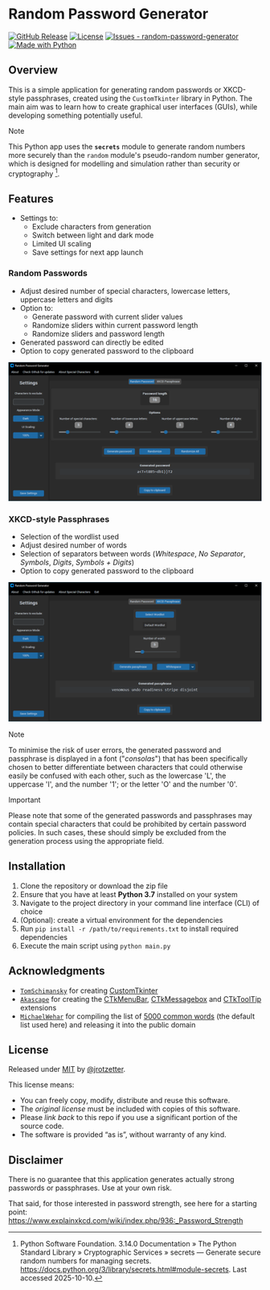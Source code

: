 # Random Password Generator

[![GitHub Release](https://img.shields.io/github/release/jrotzetter/random-password-generator?include_prereleases=&sort=semver&color=blue)](https://github.com/jrotzetter/random-password-generator/releases/ "View releases")
[![License](https://img.shields.io/badge/License-MIT-blue)](#license "View license summary")
[![Issues - random-password-generator](https://img.shields.io/github/issues/jrotzetter/random-password-generator)](https://github.com/jrotzetter/random-password-generator/issues "View open issues")
[![Made with Python](https://img.shields.io/badge/Python-3.14.0-blue?logo=python&logoColor=white)](https://www.python.org/ "Go to Python homepage")

## Overview

This is a simple application for generating random passwords or XKCD-style passphrases, created using the `CustomTkinter` library in Python. The main aim was to learn how to create graphical user interfaces (GUIs), while developing something potentially useful.

> [!NOTE]
> This Python app uses the **`secrets`** module to generate random numbers more securely than the `random` module's pseudo-random number generator, which is designed for modelling and simulation rather than security or cryptography [^1].

## Features
- Settings to:
  - Exclude characters from generation
  - Switch between light and dark mode
  - Limited UI scaling
  - Save settings for next app launch

### Random Passwords
- Adjust desired number of special characters, lowercase letters, uppercase letters and digits
- Option to:
  - Generate password with current slider values
  - Randomize sliders within current password length
  - Randomize sliders and password length
- Generated password can directly be edited
- Option to copy generated password to the clipboard

![](rpg_screenshot_pwd.png)

### XKCD-style Passphrases
- Selection of the wordlist used
- Adjust desired number of words
- Selection of separators between words (*Whitespace*, *No Separator*, *Symbols*, *Digits*, *Symbols + Digits*)
- Option to copy generated password to the clipboard

![](rpg_screenshot_pphr.png)

> [!NOTE]
> To minimise the risk of user errors, the generated password and passphrase is displayed in a font ("_consolas_") that has been specifically chosen to better differentiate between characters that could otherwise easily be confused with each other, such as the lowercase 'L', the uppercase 'I', and the number '1'; or the letter 'O' and the number '0'.

> [!IMPORTANT]
> Please note that some of the generated passwords and passphrases may contain special characters that could be prohibited by certain password policies. In such cases, these should simply be excluded from the generation process using the appropriate field.

## Installation

1. Clone the repository or download the zip file
2. Ensure that you have at least **Python 3.7** installed on your system
3. Navigate to the project directory in your command line interface (CLI) of choice
4. (Optional): create a virtual environment for the dependencies
5. Run `pip install -r /path/to/requirements.txt` to install required dependencies
6. Execute the main script using `python main.py`

## Acknowledgments

- [`TomSchimansky`](https://github.com/TomSchimansky) for creating [CustomTkinter](https://github.com/tomschimansky/customtkinter)
- [`Akascape`](https://github.com/Akascape) for creating the [CTkMenuBar](https://github.com/Akascape/CTkMenuBar), [CTkMessagebox](https://github.com/Akascape/CTkMessagebox) and [CTkToolTip](https://github.com/Akascape/CTkToolTip) extensions
- [`MichaelWehar`](https://github.com/MichaelWehar) for compiling the list of [5000 common words](https://github.com/MichaelWehar/Public-Domain-Word-Lists/blob/master/5000-more-common.txt) (the default list used here) and releasing it into the public domain

## License

Released under [MIT](https://choosealicense.com/licenses/mit/) by
[@jrotzetter](https://github.com/jrotzetter).

This license means:

- You can freely copy, modify, distribute and reuse this software.
- The _original license_ must be included with copies of this software.
- Please _link back_ to this repo if you use a significant portion of
  the source code.
- The software is provided “as is”, without warranty of any kind.

## Disclaimer
There is no guarantee that this application generates actually strong passwords or passphrases. Use at your own risk.

That said, for those interested in password strength, see here for a starting point:
https://www.explainxkcd.com/wiki/index.php/936:_Password_Strength

[^1]: Python Software Foundation. 3.14.0 Documentation » The Python Standard Library » Cryptographic Services » secrets — Generate secure random numbers for managing secrets. https://docs.python.org/3/library/secrets.html#module-secrets. Last accessed 2025-10-10.

